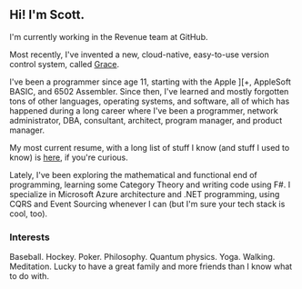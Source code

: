 ## Hi! I'm Scott.

<!--
**ScottArbeit/ScottArbeit** is a ✨ _special_ ✨ repository because its `README.md` (this file) appears on your GitHub profile.

Here are some ideas to get you started:

- 🔭 I’m currently working on ...
- 🌱 I’m currently learning ...
- 👯 I’m looking to collaborate on ...
- 🤔 I’m looking for help with ...
- 💬 Ask me about ...
- 📫 How to reach me: ...
- 😄 Pronouns: ...
- ⚡ Fun fact: ...
-->

I'm currently working in the Revenue team at GitHub.

Most recently, I've invented a new, cloud-native, easy-to-use version control system, called [Grace](https://github.com/scottarbeit/grace).

I've been a programmer since age 11, starting with the Apple ][+, AppleSoft BASIC, and 6502 Assembler. Since then, I've learned and mostly forgotten tons of other languages, operating systems, and software, all of which has happened during a long career where I've been a programmer, network administrator, DBA, consultant, architect, program manager, and product manager.

My most current resume, with a long list of stuff I know (and stuff I used to know) is [here](https://1drv.ms/w/s!AmUyQqSnBAory7xCfzgOHZjZlwvyrQ?e=0DbFc6), if you're curious.

Lately, I've been exploring the mathematical and functional end of programming, learning some Category Theory and writing code using F#. I specialize in Microsoft Azure architecture and .NET programming, using CQRS and Event Sourcing whenever I can (but I'm sure your tech stack is cool, too).

### Interests
Baseball. Hockey. Poker. Philosophy. Quantum physics. Yoga. Walking. Meditation. Lucky to have a great family and more friends than I know what to do with.

